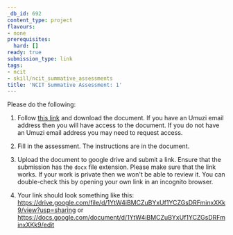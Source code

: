 ```yaml
---
_db_id: 692
content_type: project
flavours:
- none
prerequisites:
  hard: []
ready: true
submission_type: link
tags:
- ncit
- skill/ncit_summative_assessments
title: 'NCIT Summative Assessment: 1'
---
```


Please do the following:

1. Follow [this link](https://drive.google.com/file/d/1cJRgGOKGegAHUySqyUZQMAAOuIuzOesm/view?usp=sharing) and download the document. If you have an Umuzi email address then you will have access to the document. If you do not have an Umuzi email address you may need to request access.

2. Fill in the assessment. The instructions are in the document.

3. Upload the document to google drive and submit a link. Ensure that the submission has the `docx` file extension. Please make sure that the link works. If your work is private then we won't be able to review it. You can double-check this by opening your own link in an incognito browser.  

4. Your link should look something like this:
https://drive.google.com/file/d/1YtW4iBMCZuBYxUf1YCZGsDRFminxXKk9/view?usp=sharing or https://docs.google.com/document/d/1YtW4iBMCZuBYxUf1YCZGsDRFminxXKk9/edit